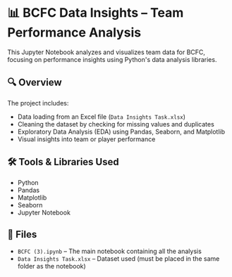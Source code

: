 # 📊 BCFC Data Insights – Team Performance Analysis

This Jupyter Notebook analyzes and visualizes team data for BCFC, focusing on performance insights using Python's data analysis libraries.

## 🔍 Overview

The project includes:
- Data loading from an Excel file (`Data Insights Task.xlsx`)
- Cleaning the dataset by checking for missing values and duplicates
- Exploratory Data Analysis (EDA) using Pandas, Seaborn, and Matplotlib
- Visual insights into team or player performance

## 🛠️ Tools & Libraries Used

- Python
- Pandas
- Matplotlib
- Seaborn
- Jupyter Notebook

## 📁 Files

- `BCFC (3).ipynb` – The main notebook containing all the analysis
- `Data Insights Task.xlsx` – Dataset used (must be placed in the same folder as the notebook)

